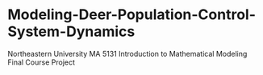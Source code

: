 # Modeling-Deer-Population-Control-System-Dynamics
Northeastern University MA 5131 Introduction to Mathematical Modeling Final Course Project
